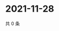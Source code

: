# 2021-11-28

共 0 条

<!-- BEGIN WEIBO -->
<!-- 最后更新时间 Sun Nov 28 2021 15:14:13 GMT+0800 (China Standard Time) -->

<!-- END WEIBO -->
